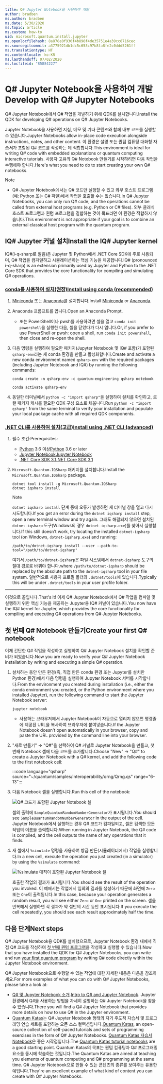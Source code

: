 ```yaml
---
title: Q# Jupyter Notebook을 사용하여 개발
author: bradben
ms.author: bradben
ms.date: 5/30/2020
ms.topic: article
ms.custom: how-to
uid: microsoft.quantum.install.jupyter
ms.openlocfilehash: 8a878e8f930f4b898f4de35751e4a39cc8716cec
ms.sourcegitcommit: a3775921db1dc5c653c97b8fa8fe2c0ddd5261ff
ms.translationtype: HT
ms.contentlocale: ko-KR
ms.lasthandoff: 07/02/2020
ms.locfileid: "85884227"
---
```

# <a name="develop-with-q-jupyter-notebooks"></a><span data-ttu-id="8c61c-102">Q# Jupyter Notebook을 사용하여 개발</span><span class="sxs-lookup"><span data-stu-id="8c61c-102">Develop with Q# Jupyter Notebooks</span></span>

<span data-ttu-id="8c61c-103">Q# Jupyter Notebook에서 Q# 작업을 개발하기 위해 QDK를 설치합니다.</span><span class="sxs-lookup"><span data-stu-id="8c61c-103">Install the QDK for developing Q# operations on Q# Jupyter Notebooks.</span></span>

<span data-ttu-id="8c61c-104">Jupyter Notebook을 사용하면 지침, 메모 및 기타 콘텐츠와 함께 내부 코드를 실행할 수 있습니다.</span><span class="sxs-lookup"><span data-stu-id="8c61c-104">Jupyter Notebooks allow in-place code execution alongside instructions, notes, and other content.</span></span> <span data-ttu-id="8c61c-105">이 환경은 설명 또는 퀀텀 컴퓨팅 대화형 자습서가 포함된 Q# 코드를 작성하는 데 적합합니다.</span><span class="sxs-lookup"><span data-stu-id="8c61c-105">This environment is ideal for writing Q# code with embedded explanations or quantum computing interactive tutorials.</span></span> <span data-ttu-id="8c61c-106">사용자 고유의 Q# Notebook 만들기를 시작하려면 다음 작업을 수행해야 합니다.</span><span class="sxs-lookup"><span data-stu-id="8c61c-106">Here's what you need to do to start creating your own Q# notebooks.</span></span>

> [!NOTE]
> * <span data-ttu-id="8c61c-107">Q# Jupyter Notebook에서는 Q# 코드만 실행할 수 있고 외부 호스트 프로그램(예: Python 또는 C# 파일)에서 작업을 호출할 수는 없습니다.</span><span class="sxs-lookup"><span data-stu-id="8c61c-107">In Q# Jupyter Notebooks, you can only run Q# code, and the operations cannot be called from external host programs (e.g. Python or C# files).</span></span> <span data-ttu-id="8c61c-108">외부 클래식 호스트 프로그램과 퀀텀 프로그램을 결합하는 것이 목표라면 이 환경은 적합하지 않습니다.</span><span class="sxs-lookup"><span data-stu-id="8c61c-108">This environment is not appropriate if your goal is to combine an external classical host program with the quantum program.</span></span>

## <a name="install-the-iq-jupyter-kernel"></a><span data-ttu-id="8c61c-109">IQ# Jupyter 커널 설치</span><span class="sxs-lookup"><span data-stu-id="8c61c-109">Install the IQ# Jupyter kernel</span></span>

<span data-ttu-id="8c61c-110">IQ#(i-q-sharp로 발음)은 Jupyter 및 Python에서 .NET Core SDK에 주로 사용되며, Q# 작업을 컴파일하고 시뮬레이션하는 핵심 기능을 제공합니다.</span><span class="sxs-lookup"><span data-stu-id="8c61c-110">IQ# (pronounced i-q-sharp) is an extension primarily used by Jupyter and Python to the .NET Core SDK that provides the core functionality for compiling and simulating Q# operations.</span></span>

### <a name="install-using-conda-recommended"></a>[<span data-ttu-id="8c61c-111">conda를 사용하여 설치(권장)</span><span class="sxs-lookup"><span data-stu-id="8c61c-111">Install using conda (recommended)</span></span>](#tab/tabid-conda)

1. <span data-ttu-id="8c61c-112">[Miniconda](https://docs.conda.io/en/latest/miniconda.html) 또는 [Anaconda](https://www.anaconda.com/products/individual#Downloads)를 설치합니다.</span><span class="sxs-lookup"><span data-stu-id="8c61c-112">Install [Miniconda](https://docs.conda.io/en/latest/miniconda.html) or [Anaconda](https://www.anaconda.com/products/individual#Downloads).</span></span>

1. <span data-ttu-id="8c61c-113">Anaconda 프롬프트를 엽니다.</span><span class="sxs-lookup"><span data-stu-id="8c61c-113">Open an Anaconda Prompt.</span></span>

   - <span data-ttu-id="8c61c-114">또는 PowerShell이나 pwsh를 사용하려면 셸을 열고 `conda init powershell`을 실행한 다음, 셸을 닫았다가 다시 엽니다.</span><span class="sxs-lookup"><span data-stu-id="8c61c-114">Or, if you prefer to use PowerShell or pwsh: open a shell, run `conda init powershell`, then close and re-open the shell.</span></span>

1. <span data-ttu-id="8c61c-115">다음 명령을 실행하여 필요한 패키지(Jupyter Notebook 및 IQ# 포함)가 포함된 `qsharp-env`라는 새 conda 환경을 만들고 활성화합니다.</span><span class="sxs-lookup"><span data-stu-id="8c61c-115">Create and activate a new conda environment named `qsharp-env` with the required packages (including Jupyter Notebook and IQ#) by running the following commands:</span></span>

    ```
    conda create -n qsharp-env -c quantum-engineering qsharp notebook

    conda activate qsharp-env
    ```

1. <span data-ttu-id="8c61c-116">동일한 터미널에서 `python -c "import qsharp"`을 실행하여 설치를 확인하고, 로컬 패키지 캐시를 필요한 QDK 구성 요소로 채웁니다.</span><span class="sxs-lookup"><span data-stu-id="8c61c-116">Run `python -c "import qsharp"` from the same terminal to verify your installation and populate your local package cache with all required QDK components.</span></span>

### <a name="install-using-net-cli-advanced"></a>[<span data-ttu-id="8c61c-117">.NET CLI를 사용하여 설치(고급)</span><span class="sxs-lookup"><span data-stu-id="8c61c-117">Install using .NET CLI (advanced)</span></span>](#tab/tabid-dotnetcli)

1. <span data-ttu-id="8c61c-118">필수 조건:</span><span class="sxs-lookup"><span data-stu-id="8c61c-118">Prerequisites:</span></span>

    - <span data-ttu-id="8c61c-119">[Python](https://www.python.org/downloads/) 3.6 이상</span><span class="sxs-lookup"><span data-stu-id="8c61c-119">[Python](https://www.python.org/downloads/) 3.6 or later</span></span>
    - [<span data-ttu-id="8c61c-120">Jupyter Notebook</span><span class="sxs-lookup"><span data-stu-id="8c61c-120">Jupyter Notebook</span></span>](https://jupyter.readthedocs.io/en/latest/install.html)
    - [<span data-ttu-id="8c61c-121">.NET Core SDK 3.1</span><span class="sxs-lookup"><span data-stu-id="8c61c-121">.NET Core SDK 3.1</span></span>](https://dotnet.microsoft.com/download/dotnet-core/3.1)

1. <span data-ttu-id="8c61c-122">`Microsoft.Quantum.IQSharp` 패키지를 설치합니다.</span><span class="sxs-lookup"><span data-stu-id="8c61c-122">Install the `Microsoft.Quantum.IQSharp` package.</span></span>

    ```dotnetcli
    dotnet tool install -g Microsoft.Quantum.IQSharp
    dotnet iqsharp install
    ```

    > [!NOTE]
    > <span data-ttu-id="8c61c-123">`dotnet iqsharp install` 단계 중에 오류가 발생하면 새 터미널 창을 열고 다시 시도합니다.</span><span class="sxs-lookup"><span data-stu-id="8c61c-123">If you get an error during the `dotnet iqsharp install` step, open a new terminal window and try again.</span></span>
    > <span data-ttu-id="8c61c-124">그래도 해결되지 않으면 설치된 `dotnet-iqsharp` 도구(Windows의 경우 `dotnet-iqsharp.exe`)를 찾아서 실행합니다.</span><span class="sxs-lookup"><span data-stu-id="8c61c-124">If this still doesn't work, try locating the installed `dotnet-iqsharp` tool (on Windows, `dotnet-iqsharp.exe`) and running:</span></span>
    > ```
    > /path/to/dotnet-iqsharp install --user --path-to-tool="/path/to/dotnet-iqsharp"
    > ```
    > <span data-ttu-id="8c61c-125">여기서 `/path/to/dotnet-iqsharp`은 파일 시스템에서 `dotnet-iqsharp` 도구의 절대 경로로 바꿔야 합니다.</span><span class="sxs-lookup"><span data-stu-id="8c61c-125">where `/path/to/dotnet-iqsharp` should be replaced by the absolute path to the `dotnet-iqsharp` tool in your file system.</span></span>
    > <span data-ttu-id="8c61c-126">일반적으로 사용자 프로필 폴더의 `.dotnet/tools`에 있습니다.</span><span class="sxs-lookup"><span data-stu-id="8c61c-126">Typically this will be under `.dotnet/tools` in your user profile folder.</span></span>
    
***

<span data-ttu-id="8c61c-127">이것으로 끝입니다.</span><span class="sxs-lookup"><span data-stu-id="8c61c-127">That's it!</span></span> <span data-ttu-id="8c61c-128">이제 Q# Jupyter Notebook에서 Q# 작업을 컴파일 및 실행하기 위한 핵심 기능을 제공하는 Jupyter용 IQ# 커널이 있습니다.</span><span class="sxs-lookup"><span data-stu-id="8c61c-128">You now have the IQ# kernel for Jupyter, which provides the core functionality for compiling and executing Q# operations from Q# Jupyter Notebooks.</span></span>

## <a name="create-your-first-q-notebook"></a><span data-ttu-id="8c61c-129">첫 번째 Q# Notebook 만들기</span><span class="sxs-lookup"><span data-stu-id="8c61c-129">Create your first Q# notebook</span></span>

<span data-ttu-id="8c61c-130">이제 간단한 Q# 작업을 작성하고 실행하여 Q# Jupyter Notebook 설치를 확인할 준비가 되었습니다.</span><span class="sxs-lookup"><span data-stu-id="8c61c-130">Now you are ready to verify your Q# Jupyter Notebook installation by writing and executing a simple Q# operation.</span></span>

1. <span data-ttu-id="8c61c-131">설치하는 동안 만든 환경(즉, 직접 만든 conda 환경 또는 Jupyter를 설치한 Python 환경)에서 다음 명령을 실행하여 Jupyter Notebook 서버를 시작합니다.</span><span class="sxs-lookup"><span data-stu-id="8c61c-131">From the environment you created during installation (i.e., either the conda environment you created, or the Python environment where you installed Jupyter), run the following command to start the Jupyter Notebook server:</span></span>

    ```
    jupyter notebook
    ```

    - <span data-ttu-id="8c61c-132">사용하는 브라우저에서 Jupyter Notebook이 자동으로 열리지 않으면 명령줄에 제공된 URL을 복사하여 브라우저에 붙여넣습니다.</span><span class="sxs-lookup"><span data-stu-id="8c61c-132">If the Jupyter Notebook doesn't open automatically in your browser, copy and paste the URL provided by the command line into your browser.</span></span>

1. <span data-ttu-id="8c61c-133">"새로 만들기" → "Q#"을 선택하여 Q# 커널로 Jupyter Notebook을 만들고, 첫 번째 Notebook 셀에 다음 코드를 추가합니다.</span><span class="sxs-lookup"><span data-stu-id="8c61c-133">Choose "New" → "Q#" to create a Jupyter Notebook with a Q# kernel, and add the following code to the first notebook cell:</span></span>

    :::code language="qsharp" source="~/quantum/samples/interoperability/qrng/Qrng.qs" range="6-13":::

1. <span data-ttu-id="8c61c-134">다음 Notebook 셀을 실행합니다.</span><span class="sxs-lookup"><span data-stu-id="8c61c-134">Run this cell of the notebook:</span></span>

    ![Q# 코드가 포함된 Jupyter Notebook 셀](~/media/install-guide-jupyter.png)

    <span data-ttu-id="8c61c-136">셀의 출력에 `SampleQuantumRandomNumberGenerator`가 표시됩니다.</span><span class="sxs-lookup"><span data-stu-id="8c61c-136">You should see `SampleQuantumRandomNumberGenerator` in the output of the cell.</span></span> <span data-ttu-id="8c61c-137">Jupyter Notebook에서 실행하는 경우 Q# 코드가 컴파일되고, 셀은 검색한 모든 작업의 이름을 출력합니다.</span><span class="sxs-lookup"><span data-stu-id="8c61c-137">When running in Jupyter Notebook, the Q# code is compiled, and the cell outputs the name of any operations that it finds.</span></span>

1. <span data-ttu-id="8c61c-138">새 셀에서 `%simulate` 명령을 사용하여 방금 만든(시뮬레이터에서) 작업을 실행합니다.</span><span class="sxs-lookup"><span data-stu-id="8c61c-138">In a new cell, execute the operation you just created (in a simulator) by using the `%simulate` command:</span></span>

    ![%simulate 매직이 포함된 Jupyter Notebook 셀](~/media/install-guide-jupyter-simulate.png)

    <span data-ttu-id="8c61c-140">호출한 작업의 결과가 표시됩니다.</span><span class="sxs-lookup"><span data-stu-id="8c61c-140">You should see the result of the operation you invoked.</span></span> <span data-ttu-id="8c61c-141">이 예에서는 작업에서 임의의 결과를 생성하기 때문에 화면에 `Zero` 또는 `One`이 출력됩니다.</span><span class="sxs-lookup"><span data-stu-id="8c61c-141">In this case, because your operation generates a random result, you will see either `Zero` or `One` printed on the screen.</span></span> <span data-ttu-id="8c61c-142">셀을 반복해서 실행하면 각 결과가 약 절반의 시간 동안 표시됩니다.</span><span class="sxs-lookup"><span data-stu-id="8c61c-142">If you execute the cell repeatedly, you should see each result approximately half the time.</span></span>

## <a name="next-steps"></a><span data-ttu-id="8c61c-143">다음 단계</span><span class="sxs-lookup"><span data-stu-id="8c61c-143">Next steps</span></span>

<span data-ttu-id="8c61c-144">Q# Jupyter Notebook용 QDK를 설치했으므로, Jupyter Notebook 환경 내에서 직접 Q# 코드를 작성하여 [첫 번째 퀀텀 프로그램](xref:microsoft.quantum.quickstarts.qrng)을 작성하고 실행할 수 있습니다.</span><span class="sxs-lookup"><span data-stu-id="8c61c-144">Now that you have installed the QDK for Q# Jupyter Notebooks, you can write and run [your first quantum program](xref:microsoft.quantum.quickstarts.qrng) by writing Q# code directly within the Jupyter Notebook environment.</span></span>

<span data-ttu-id="8c61c-145">Q# Jupyter Notebook으로 수행할 수 있는 작업에 대한 자세한 내용은 다음을 참조하세요.</span><span class="sxs-lookup"><span data-stu-id="8c61c-145">For more examples of what you can do with Q# Jupyter Notebooks, please take a look at:</span></span>

- <span data-ttu-id="8c61c-146">[Q# 및 Jupyter Notebook 소개](https://docs.microsoft.com/samples/microsoft/quantum/intro-to-qsharp-jupyter/).</span><span class="sxs-lookup"><span data-stu-id="8c61c-146">[Intro to Q# and Jupyter Notebook](https://docs.microsoft.com/samples/microsoft/quantum/intro-to-qsharp-jupyter/).</span></span> <span data-ttu-id="8c61c-147">Jupyter 환경에서 Q#을 사용하는 방법을 자세히 설명하는 Q# Jupyter Notebook을 찾을 수 있습니다.</span><span class="sxs-lookup"><span data-stu-id="8c61c-147">There you will find a Q# Jupyter Notebook that provides more details on how to use Q# in the Jupyter environment.</span></span>
- <span data-ttu-id="8c61c-148">[Quantum Katas](xref:microsoft.quantum.overview.katas)는 Q# Jupyter Notebook 형태의 자기 주도적 자습서 및 프로그래밍 연습 세트를 포함하는 오픈 소스 컬렉션입니다.</span><span class="sxs-lookup"><span data-stu-id="8c61c-148">[Quantum Katas](xref:microsoft.quantum.overview.katas), an open-source collection of self-paced tutorials and sets of programming exercises in the form of Q# Jupyter Notebooks.</span></span> <span data-ttu-id="8c61c-149">[Quantum Katas 자습서 Notebook](https://github.com/microsoft/QuantumKatas#tutorial-topics)은 좋은 시작점입니다.</span><span class="sxs-lookup"><span data-stu-id="8c61c-149">The [Quantum Katas tutorial notebooks](https://github.com/microsoft/QuantumKatas#tutorial-topics) are a good starting point.</span></span> <span data-ttu-id="8c61c-150">Quantum Katas의 목표는 퀀텀 컴퓨팅과 Q# 프로그래밍 요소를 동시에 학습하는 것입니다.</span><span class="sxs-lookup"><span data-stu-id="8c61c-150">The Quantum Katas are aimed at teaching you elements of quantum computing and Q# programming at the same time.</span></span> <span data-ttu-id="8c61c-151">Q# Jupyter Notebook으로 만들 수 있는 콘텐츠의 종류를 보여주는 유용한 예입니다.</span><span class="sxs-lookup"><span data-stu-id="8c61c-151">They're an excellent example of what kind of content you can create with Q# Jupyter Notebooks.</span></span>
